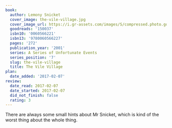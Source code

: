 ```yaml
---
book:
  author: Lemony Snicket
  cover_image: the-vile-village.jpg
  cover_image_url: https://i.gr-assets.com/images/S/compressed.photo.goodreads.com/books/1352066958l/150037._SX98_.jpg
  goodreads: '150037'
  isbn10: '0060566221'
  isbn13: '9780060566227'
  pages: '272'
  publication_year: '2001'
  series: A Series of Unfortunate Events
  series_position: '7'
  slug: the-vile-village
  title: The Vile Village
plan:
  date_added: '2017-02-07'
review:
  date_read: 2017-02-07
  date_started: 2017-02-07
  did_not_finish: false
  rating: 3
---
```


There are always some small hints about Mr Snicket, which is kind of the worst thing about the whole thing.
